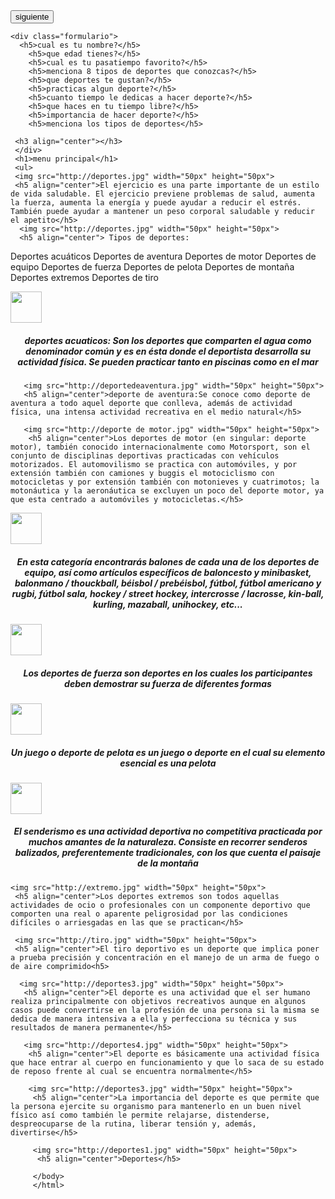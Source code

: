 <html>
  <head>
    <title><h2 align="center">FORMULARIO</h2></title>
    <style>
      h1{
    color: red;
    border: 2px solid green;
    background-color: blue;
    margin: 5px;
    padding: 5px;
    }
    .contenedor{
    text-aling: center;
    background-color: blue;
     border: 2px solid blue;
    height: 500px;
    width: 500px;
    float: right;
   }
    .uno{
    }
    .dos{
    }
    </style>
  </head>
  <body>
    <input type="button" value="siguiente">
      
    <div class="formulario">
      <h5>cual es tu nombre?</h5>
        <h5>que edad tienes?</h5>
        <h5>cual es tu pasatiempo favorito?</h5>
        <h5>menciona 8 tipos de deportes que conozcas?</h5>
        <h5>que deportes te gustan?</h5>
        <h5>practicas algun deporte?</h5>
        <h5>cuanto tiempo le dedicas a hacer deporte?</h5>
        <h5>que haces en tu tiempo libre?</h5>
        <h5>importancia de hacer deporte?</h5>
        <h5>menciona los tipos de deportes</h5>
      
     <h3 align="center"></h3>
     </div>
     <h1>menu principal</h1>
     <ul>
     <img src="http://deportes.jpg" width="50px" height="50px">
     <h5 align="center">El ejercicio es una parte importante de un estilo de vida saludable. El ejercicio previene problemas de salud, aumenta la fuerza, aumenta la energía y puede ayudar a reducir el estrés. También puede ayudar a mantener un peso corporal saludable y reducir el apetito</h5>
      <img src="http://deportes.jpg" width="50px" height="50px"> 
      <h5 align="center"> Tipos de deportes: 
Deportes acuáticos
Deportes de aventura
Deportes de motor
Deportes de equipo
Deportes de fuerza
Deportes de pelota
Deportes de montaña
Deportes extremos
Deportes de tiro
</h5>
       <img src="http://deporteacuatico.jpg" width="50px" height="50px">
      <h5 align="center">deportes acuaticos: Son los deportes que comparten el agua como denominador común y es en ésta donde el deportista desarrolla su actividad física. Se pueden practicar tanto en piscinas como en el mar</h5>
      
       <img src="http://deportedeaventura.jpg" width="50px" height="50px">
       <h5 align="center">deporte de aventura:Se conoce como deporte de aventura a todo aquel deporte que conlleva, además de actividad física, una intensa actividad recreativa en el medio natural</h5>
       
       <img src="http://deporte de motor.jpg" width="50px" height="50px">
        <h5 align="center">Los deportes de motor (en singular: deporte motor), también conocido internacionalmente como Motorsport, son el conjunto de disciplinas deportivas practicadas con vehículos motorizados. El automovilismo se practica con automóviles, y por extensión también con camiones y buggis el motociclismo con motocicletas y por extensión también con motonieves y cuatrimotos; la motonáutica y la aeronáutica se excluyen un poco del deporte motor, ya que esta centrado a automóviles y motocicletas.</h5>
      
      
   <img src="http://deportes.jpg" width="50px" height="50px">
    <h5 align="center">En esta categoría encontrarás balones de cada una de los deportes de equipo, así como artículos específicos de baloncesto y minibasket, balonmano / thouckball, béisbol / prebéisbol, fútbol, fútbol americano y rugbi, fútbol sala, hockey / street hockey, intercrosse / lacrosse, kin-ball, kurling, mazaball, unihockey, etc...</h5>
   
   
 <img src="http://correr.jpg" width="50px" height="50px">
  <h5 align="center">Los deportes de fuerza son deportes en los cuales los participantes deben demostrar su fuerza de diferentes formas</h5>
  
  <img src="http://deportes.jpg" width="50px" height="50px">
   <h5 align="center">Un juego o deporte de pelota es un juego o deporte en el cual su elemento esencial es una pelota</h5>
   
   <img src="http://deportes.jpg" width="50px" height="50px">
    <h5 align="center">El senderismo es una actividad deportiva no competitiva practicada por muchos amantes de la naturaleza. Consiste en recorrer senderos balizados, preferentemente tradicionales, con los que cuenta el paisaje de la montaña</h5>
    
    <img src="http://extremo.jpg" width="50px" height="50px">
     <h5 align="center">Los deportes extremos son todos aquellas actividades de ocio o profesionales con un componente deportivo que comporten una real o aparente peligrosidad por las condiciones difíciles o arriesgadas en las que se practican</h5>
     
     <img src="http://tiro.jpg" width="50px" height="50px">
     <h5 align="center">El tiro deportivo es un deporte que implica poner a prueba precisión y concentración en el manejo de un arma de fuego o de aire comprimido<h5>
     
      <img src="http://deportes3.jpg" width="50px" height="50px">
       <h5 align="center">El deporte es una actividad que el ser humano realiza principalmente con objetivos recreativos aunque en algunos casos puede convertirse en la profesión de una persona si la misma se dedica de manera intensiva a ella y perfecciona su técnica y sus resultados de manera permanente</h5>
       
       <img src="http://deportes4.jpg" width="50px" height="50px">
        <h5 align="center">El deporte es básicamente una actividad física que hace entrar al cuerpo en funcionamiento y que lo saca de su estado de reposo frente al cual se encuentra normalmente</h5>
        
        <img src="http://deportes3.jpg" width="50px" height="50px">
         <h5 align="center">La importancia del deporte es que permite que la persona ejercite su organismo para mantenerlo en un buen nivel físico así como también le permite relajarse, distenderse, despreocuparse de la rutina, liberar tensión y, además, divertirse</h5>
         
         <img src="http://deportes1.jpg" width="50px" height="50px">
          <h5 align="center">Deportes</h5>
          
         </body>
         </html>
         
